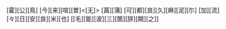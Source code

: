[霍][公][鳥] [今][来][喧][曽]<[无]> [菖][蒲] [可][都][良][久][麻][泥][尓] [加][流][々][日][安][良][米][也] [[毛][能][波][三][箇][辞][闕][之]]
